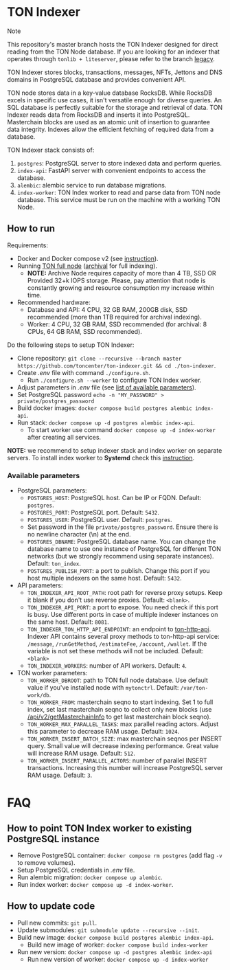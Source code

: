 # TON Indexer

> [!NOTE]  
> This repository's master branch hosts the TON Indexer designed for direct reading from the TON Node database. If you are looking for an indexer that operates through `tonlib + liteserver`, please refer to the branch [legacy](https://github.com/toncenter/ton-indexer/tree/legacy).


TON Indexer stores blocks, transactions, messages, NFTs, Jettons and DNS domains in PostgreSQL database and provides convenient API.

TON node stores data in a key-value database RocksDB.  While RocksDB excels in specific use cases, it isn't versatile enough for diverse queries. An SQL database is perfectly suitable for the storage and retrieval of data. TON Indexer reads data from RocksDB and inserts it into PostgreSQL. Masterchain blocks are used as an atomic unit of insertion to guarantee data integrity. Indexes allow the efficient fetching of required data from a database.

TON Indexer stack consists of:
1. `postgres`: PostgreSQL server to store indexed data and perform queries.
2. `index-api`: FastAPI server with convenient endpoints to access the database.
3. `alembic`: alembic service to run database migrations.
4. `index-worker`: TON Index worker to read and parse data from TON node database. This service must be run on the machine with a working TON Node.

## How to run

Requirements:
* Docker and Docker compose v2 (see [instruction](https://docs.docker.com/engine/install/)).
* Running [TON full node](https://docs.ton.org/participate/run-nodes/full-node) ([archival](https://docs.ton.org/participate/run-nodes/archive-node) for full indexing).
  * **NOTE:** Archive Node requires capacity of more than 4 TB, SSD OR Provided 32+k IOPS storage. Please, pay attention that node is constantly growing and resource consumption my increase within time.
* Recommended hardware: 
  * Database and API: 4 CPU, 32 GB RAM, 200GB disk, SSD recommended (more than 1TB required for archival indexing).
  * Worker: 4 CPU, 32 GB RAM, SSD recommended (for archival: 8 CPUs, 64 GB RAM, SSD recommended).

Do the following steps to setup TON Indexer:
* Clone repository: `git clone --recursive --branch master https://github.com/toncenter/ton-indexer.git && cd ./ton-indexer`.
* Create *.env* file with command `./configure.sh`.
  * Run `./configure.sh --worker` to configure TON Index worker.
* Adjust parameters in *.env* file (see [list of available parameters](#available-parameters)).
* Set PostgreSQL password `echo -n "MY_PASSWORD" > private/postgres_password`
* Build docker images: `docker compose build postgres alembic index-api`.
* Run stack: `docker compose up -d postgres alembic index-api`.
  * To start worker use command `docker compose up -d index-worker` after creating all services.

**NOTE:** we recommend to setup indexer stack and index worker on separate servers. To install index worker to **Systemd** check this [instruction](https://github.com/toncenter/ton-index-worker).

### Available parameters

* PostgreSQL parameters:
  * `POSTGRES_HOST`: PostgreSQL host. Can be IP or FQDN. Default: `postgres`.
  * `POSTGRES_PORT`: PostgreSQL port. Default: `5432`.
  * `POSTGRES_USER`: PostgreSQL user. Default: `postgres`.
  * Set password in the file `private/postgres_password`. Ensure there is no newline character (\n) at the end.
  * `POSTGRES_DBNAME`: PostgreSQL database name. You can change the database name to use one instance of PostgreSQL for different TON networks (but we strongly recommend using separate instances). Default: `ton_index`.
  * `POSTGRES_PUBLISH_PORT`: a port to publish. Change this port if you host multiple indexers on the same host. Default: `5432`.
* API parameters:
  * `TON_INDEXER_API_ROOT_PATH`: root path for reverse proxy setups. Keep it blank if you don't use reverse proxies. Default: `<blank>`.
  * `TON_INDEXER_API_PORT`: a port to expose. You need check if this port is busy. Use different ports in case of multiple indexer instances on the same host. Default: `8081`.
  * `TON_INDEXER_TON_HTTP_API_ENDPOINT`: an endpoint to [ton-http-api](https://github.com/toncenter/ton-http-api). Indexer API contains several proxy methods to ton-http-api service: `/message`, `/runGetMethod`, `/estimateFee`, `/account`, `/wallet`. If the variable is not set these methods will not be included. Default: `<blank>`
  * `TON_INDEXER_WORKERS`: number of API workers. Default: `4`.
* TON worker parameters:
  * `TON_WORKER_DBROOT`: path to TON full node database. Use default value if you've installed node with `mytonctrl`. Default: `/var/ton-work/db`.
  * `TON_WORKER_FROM`: masterchain seqno to start indexing. Set 1 to full index, set last masterchain seqno to collect only new blocks (use [/api/v2/getMasterchainInfo](https://toncenter.com/api/v2/getMasterchainInfo) to get last masterchain block seqno).
  * `TON_WORKER_MAX_PARALLEL_TASKS`: max parallel reading actors. Adjust this parameter to decrease RAM usage. Default: `1024`.
  * `TON_WORKER_INSERT_BATCH_SIZE`: max masterchain seqnos per INSERT query. Small value will decrease indexing performance. Great value will increase RAM usage. Default: `512`.
  * `TON_WORKER_INSERT_PARALLEL_ACTORS`: number of parallel INSERT transactions. Increasing this number will increase PostgreSQL server RAM usage. Default: `3`.

# FAQ

## How to point TON Index worker to existing PostgreSQL instance
* Remove PostgreSQL container: `docker compose rm postgres` (add flag `-v` to remove volumes).
* Setup PostgreSQL credentials in *.env* file.
* Run alembic migration: `docker compose up alembic`.
* Run index worker: `docker compose up -d index-worker`.

## How to update code
* Pull new commits: `git pull`.
* Update submodules: `git submodule update --recursive --init`.
* Build new image: `docker compose build postgres alembic index-api`.
  * Build new image of worker: `docker compose build index-worker`
* Run new version: `docker compose up -d postgres alembic index-api`
  * Run new version of worker: `docker compose up -d index-worker`
